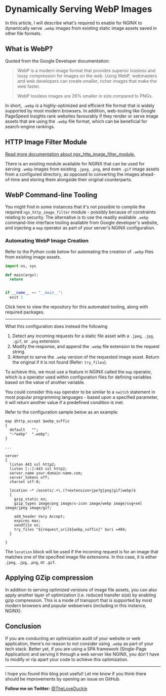 # Dynamically Serving WebP Images

In this article, I will describe what's required to enable for NGINX to dynamically serve `.webp` images from existing static image assets saved in other file formats.

## What is WebP?

Quoted from the Google Developer documentation:

> WebP is a modern image format that provides superior lossless and lossy compression for images on the web. Using WebP, webmasters and web developers can create smaller, richer images that make the web faster.
>
> WebP lossless images are 26% smaller in size compared to PNGs.

In short, `.webp` is a highly-optimized and efficient file format that is widely supported by most modern browsers. In addition, web-tooling like Google PageSpeed Insights rank websites favourably if they render or serve image assets that are using the `.webp` file format, which can be beneficial for search-engine rankings.

## HTTP Image Filter Module

[Read more documentation about ngx_http_image_filter_module.](http://nginx.org/en/docs/http/ngx_http_image_filter_module.html)

There is an existing module available for NGINX that can be used for serving `.webp` images from existing `.jpeg`, `.png`, and even `.gif` image assets from a configured directory, as opposed to converting the images ahead-of-time and storing them alongside their original counterparts.

## WebP Command-line Tooling

You might find in some instances that it's not possible to compile the required  `ngx_http_image_filter` module - possibly because of constraints relating to security. The alternative is to use the readily available `.webp` command-line interface tooling available from Google developer's website, and injecting a `map` operator as part of your server's NGINX configuration.

### Automating WebP Image Creation

Refer to the Python code below for automating the creation of `.webp` files from existing image assets.

```python
import os, sys

def main(argv):
  return


if __name__ == "__main__":
  exit 1

```

Click here to view the repository for this automated tooling, along with required packages.

---

What this configuration does instead the following

1. Detect any incoming requests for a static file asset with a `.jpeg`, `.jpg`, `.gif`, or `.png` extension.
2. Modify the response, and append the `.webp` file extension to the request string.
3. Attempt to serve the `.webp` version of the requested image asset. Return the original if it is not found (Refer: `try_files`).

To achieve this, we must use a feature in NGINX called the `map` operator, which is a operator used within configuration files for defining variables based on the value of another variable.

You could consider this `map` operator to be similar to a `switch` statement in most popular programming languages - based upon a specified parameter, it will return another value if a predefined condition is met.

Refer to the configuration sample below as an example.

```nginx
map $http_accept $webp_suffix 
{
  default   "";
  "~*webp"  ".webp";
}

...

server 
{
  listen 443 ssl http2;
  listen [::]:443 ssl http2;
  server_name your-domain-name.com;
  server_tokens off;
  charset utf-8;

  location ~* /assets/.+\.(?<extension>jpe?g|png|gif|webp)$ 
  {
    gzip_static on;
    gzip_types image/png image/x-icon image/webp image/svg+xml image/jpeg image/gif;

    add_header Vary Accept;
    expires max;
    sendfile on;
    try_files "${request_uri}${webp_suffix}" $uri =404;
  }

}

```

The `location` block will be used if the incoming request is for an image that matches one of the specified image file extensions. In this case, it is either .`jpeg`, `.jpg`, `.png`, or `.gif`.

## Applying GZip compression

In addition to serving optimized versions of image file assets, you can also apply another layer of optimization (i.e. reduced transfer size) by enabling gzip compression. This is a mode of transport that is supported by most modern browsers and popular webservers (including in this instance, NGINX).

## Conclusion

If you are conducting an optimization audit of your website or web application, there's no reason to not consider using `.webp` as part of your tech stack. Better yet, if you are using a SPA framework (Single-Page Application) and serving it through a web server like NGINX, you don't have to modify or rip apart your code to achieve this optimization. 

---

I hope you found this blog post useful! Let me know if you think there should be improvements by opening an issue on GitHub.

 **Follow me on Twitter:** [@TheLoveDuckie](https://twitter.com/theloveduckie)
